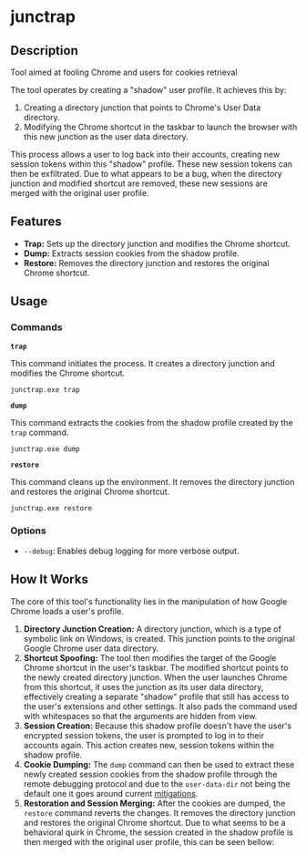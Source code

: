 # junctrap

## Description

Tool aimed at fooling Chrome and users for cookies retrieval

The tool operates by creating a "shadow" user profile. It achieves this by:
1.  Creating a directory junction that points to Chrome's User Data directory.
2.  Modifying the Chrome shortcut in the taskbar to launch the browser with this new junction as the user data directory.

This process allows a user to log back into their accounts, creating new session tokens within this "shadow" profile. These new session tokens can then be exfiltrated. Due to what appears to be a bug, when the directory junction and modified shortcut are removed, these new sessions are merged with the original user profile.

## Features

*   **Trap:** Sets up the directory junction and modifies the Chrome shortcut.
*   **Dump:** Extracts session cookies from the shadow profile.
*   **Restore:** Removes the directory junction and restores the original Chrome shortcut.

## Usage

### Commands

**`trap`**

This command initiates the process. It creates a directory junction and modifies the Chrome shortcut.

```shell
junctrap.exe trap
```

**`dump`**

This command extracts the cookies from the shadow profile created by the `trap` command.

```shell
junctrap.exe dump
```

**`restore`**

This command cleans up the environment. It removes the directory junction and restores the original Chrome shortcut.

```shell
junctrap.exe restore
```

### Options

*   `--debug`: Enables debug logging for more verbose output.

## How It Works

The core of this tool's functionality lies in the manipulation of how Google Chrome loads a user's profile.

1.  **Directory Junction Creation:** A directory junction, which is a type of symbolic link on Windows, is created. This junction points to the original Google Chrome user data directory.
2.  **Shortcut Spoofing:** The tool then modifies the target of the Google Chrome shortcut in the user's taskbar. The modified shortcut points to the newly created directory junction. When the user launches Chrome from this shortcut, it uses the junction as its user data directory, effectively creating a separate "shadow" profile that still has access to the user's extensions and other settings. It also pads the command used with whitespaces so that the arguments are hidden from view.
3.  **Session Creation:** Because this shadow profile doesn't have the user's encrypted session tokens, the user is prompted to log in to their accounts again. This action creates new, session tokens within the shadow profile.
4.  **Cookie Dumping:** The `dump` command can then be used to extract these newly created session cookies from the shadow profile through the remote debugging protocol and due to the `user-data-dir` not being the default one it goes around current [mitigations](https://developer.chrome.com/blog/remote-debugging-port).
5.  **Restoration and Session Merging:** After the cookies are dumped, the `restore` command reverts the changes. It removes the directory junction and restores the original Chrome shortcut. Due to what seems to be a behavioral quirk in Chrome, the session created in the shadow profile is then merged with the original user profile, this can be seen bellow:
